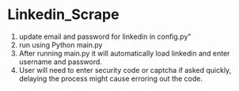 # Linkedin_Scrape

1. update email and password for linkedin in config.py"
2. run using Python main.py
3. After running main.py it will automatically load linkedin and enter username and password.
4. User will need to enter security code or captcha if asked quickly, delaying the process might cause erroring out the code.
